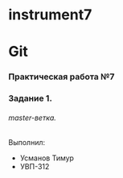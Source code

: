# instrument7
# Git
### Практическая работа №7
### Задание 1.
###### master-ветка.
Выполнил:
* Усманов Тимур
* УВП-312
